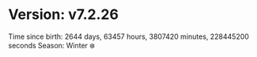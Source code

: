 # Version: v7.2.26
Time since birth: 2644 days, 63457 hours, 3807420 minutes, 228445200 seconds
Season: Winter ❄️
